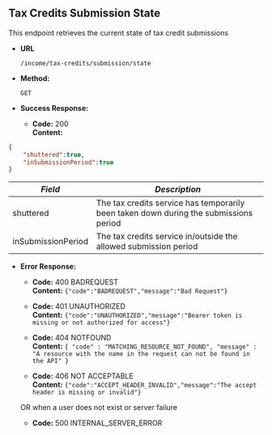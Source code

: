 Tax Credits Submission State
----
  This endpoint retrieves the current state of tax credit submissions
  
* **URL**

  `/income/tax-credits/submission/state`

* **Method:**
  
  `GET`

* **Success Response:**

  * **Code:** 200 <br />
    **Content:** 

```json
{
    "shuttered":true,
    "inSubmissionPeriod":true
}
```

| *Field* | *Description* |
|--------|----|
| shuttered | The tax credits service has temporarily been taken down during the submissions period |
| inSubmissionPeriod | The tax credits service in/outside the allowed submission period |


* **Error Response:**

  * **Code:** 400 BADREQUEST <br />
    **Content:** `{"code":"BADREQUEST","message":"Bad Request"}`

  * **Code:** 401 UNAUTHORIZED <br/>
    **Content:** `{"code":"UNAUTHORIZED","message":"Bearer token is missing or not authorized for access"}`

  * **Code:** 404 NOTFOUND <br/>
    **Content:** `{ "code" : "MATCHING_RESOURCE_NOT_FOUND", "message" : "A resource with the name in the request can not be found in the API" }`

  * **Code:** 406 NOT ACCEPTABLE <br />
    **Content:** `{"code":"ACCEPT_HEADER_INVALID","message":"The accept header is missing or invalid"}`

  OR when a user does not exist or server failure

  * **Code:** 500 INTERNAL_SERVER_ERROR <br/>



